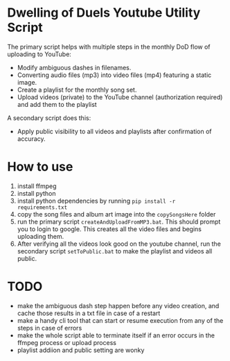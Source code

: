 # Dwelling of Duels Youtube Utility Script

The primary script helps with multiple steps in the monthly DoD flow of uploading to YouTube:
- Modify ambiguous dashes in filenames.
- Converting audio files (mp3) into video files (mp4) featuring a static image.
- Create a playlist for the monthly song set.
- Upload videos (private) to the YouTube channel (authorization required) and add them to the playlist

A secondary script does this:
- Apply public visibility to all videos and playlists after confirmation of accuracy.


# How to use
1. install ffmpeg
1. install python 
1. install python dependencies by running `pip install -r requirements.txt`
1. copy the song files and album art image into the `copySongsHere` folder
1. run the primary script `createAndUploadFromMP3.bat`. This should prompt you to login to google. This creates all the video files and begins uploading them.
1. After verifying all the videos look good on the youtube channel, run the secondary script `setToPublic.bat` to make the playlist and videos all public.


# TODO
- make the ambiguous dash step happen before any video creation, and cache those results in a txt file in case of a restart
- make a handy cli tool that can start or resume execution from any of the steps in case of errors
- make the whole script able to terminate itself if an error occurs in the ffmpeg process or upload process
- playlist addiion and public setting are wonky